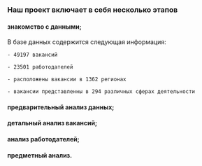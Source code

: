 ### Наш проект включает в себя несколько этапов
#### знакомство с данными;
  В базе данных содержится следующая информация:
    
    - 49197 вакансий 
    
    - 23501 работодателей
    
    - расположены вакансии в 1362 регионах
    
    - вакансии представленны в 294 различных сферах деятельности 
#### предварительный анализ данных;
#### детальный анализ вакансий;
#### анализ работодателей;
#### предметный анализ.

